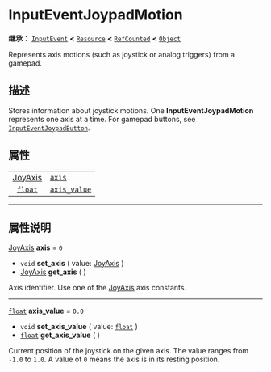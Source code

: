 <!-- ⚠ 请勿编辑本文件 ⚠ -->
<!-- 本文档使用脚本从 WeDot 引擎源码仓库生成。 -->
<!-- 生成脚本：https://github.com/WeDot-Engine/WeDot/tree/master/doc/tools/make_md.py； -->
<!-- 原文件：https://github.com/WeDot-Engine/WeDot/tree/master/doc/classes/InputEventJoypadMotion.xml。 -->

<div id="_class_inputeventjoypadmotion"></div>

# InputEventJoypadMotion

**继承：** [`InputEvent`](class_inputevent.md) **<** [`Resource`](class_resource.md) **<** [`RefCounted`](class_refcounted.md) **<** [`Object`](class_object.md)

Represents axis motions (such as joystick or analog triggers) from a gamepad.

## 描述

Stores information about joystick motions. One **InputEventJoypadMotion** represents one axis at a time. For gamepad buttons, see [`InputEventJoypadButton`](class_inputeventjoypadbutton.md).

## 属性

|||
|:-:|:--|
| [JoyAxis](#enum_@globalscope_joyaxis) | [`axis`](class_inputeventjoypadmotion.md#class_inputeventjoypadmotion_property_axis)             | ``0``   |
| [`float`](class_float.md)             | [`axis_value`](class_inputeventjoypadmotion.md#class_inputeventjoypadmotion_property_axis_value) | ``0.0`` |

<!-- rst-class:: classref-section-separator -->

---

## 属性说明

<div id="_class_inputeventjoypadmotion_property_axis"></div>

[JoyAxis](#enum_@globalscope_joyaxis) **axis** = ``0`` <div id="class_inputeventjoypadmotion_property_axis"></div>

- `void` **set_axis** ( value: [JoyAxis](#enum_@globalscope_joyaxis) )
- [JoyAxis](#enum_@globalscope_joyaxis) **get_axis** ( )

Axis identifier. Use one of the [JoyAxis](#enum_@globalscope_joyaxis) axis constants.

<!-- rst-class:: classref-item-separator -->

---

<div id="_class_inputeventjoypadmotion_property_axis_value"></div>

[`float`](class_float.md) **axis_value** = ``0.0`` <div id="class_inputeventjoypadmotion_property_axis_value"></div>

- `void` **set_axis_value** ( value: [`float`](class_float.md) )
- [`float`](class_float.md) **get_axis_value** ( )

Current position of the joystick on the given axis. The value ranges from `-1.0` to `1.0`. A value of `0` means the axis is in its resting position.

[^virtual]: 本方法通常需要用户覆盖才能生效。
[^const]: 本方法无副作用，不会修改该实例的任何成员变量。
[^vararg]: 本方法除了能接受在此处描述的参数外，还能够继续接受任意数量的参数。
[^constructor]: 本方法用于构造某个类型。
[^static]: 调用本方法无需实例，可直接使用类名进行调用。
[^operator]: 本方法描述的是使用本类型作为左操作数的有效运算符。
[^bitfield]: 这个值是由下列位标志构成位掩码的整数。
[^void]: 无返回值。

